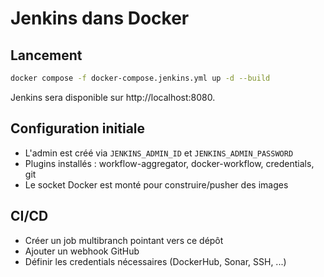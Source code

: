 # Jenkins dans Docker

## Lancement
```bash
docker compose -f docker-compose.jenkins.yml up -d --build
```
Jenkins sera disponible sur http://localhost:8080.

## Configuration initiale
- L'admin est créé via `JENKINS_ADMIN_ID` et `JENKINS_ADMIN_PASSWORD`
- Plugins installés : workflow-aggregator, docker-workflow, credentials, git
- Le socket Docker est monté pour construire/pusher des images

## CI/CD
- Créer un job multibranch pointant vers ce dépôt
- Ajouter un webhook GitHub
- Définir les credentials nécessaires (DockerHub, Sonar, SSH, ...)
